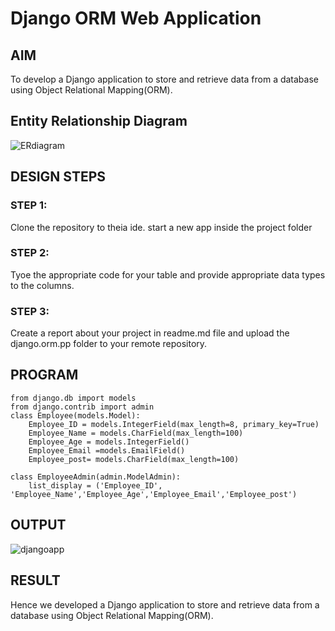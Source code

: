 # Django ORM Web Application

## AIM
To develop a Django application to store and retrieve data from a database using Object Relational Mapping(ORM).

## Entity Relationship Diagram

![ERdiagram](https://user-images.githubusercontent.com/118787261/208287802-a774dcf3-e0ed-4f4e-bd02-aee497ddc592.png)


## DESIGN STEPS

### STEP 1:
Clone the repository to theia ide. start a new app inside the project folder

### STEP 2:
Tyoe the appropriate code for your table and provide appropriate data types to the columns.
### STEP 3:
Create a report about your project in readme.md file and upload the django.orm.pp folder to your remote repository.

## PROGRAM
```
from django.db import models
from django.contrib import admin
class Employee(models.Model):
    Employee_ID = models.IntegerField(max_length=8, primary_key=True)
    Employee_Name = models.CharField(max_length=100)
    Employee_Age = models.IntegerField()
    Employee_Email =models.EmailField()
    Employee_post= models.CharField(max_length=100)

class EmployeeAdmin(admin.ModelAdmin):
    list_display = ('Employee_ID', 'Employee_Name','Employee_Age','Employee_Email','Employee_post')
```

## OUTPUT
![djangoapp](https://user-images.githubusercontent.com/118787261/208287869-bd45b65f-9858-449f-9564-122ee02c7138.png)




## RESULT
Hence we developed a Django application to store and retrieve data from a database using Object Relational Mapping(ORM).
